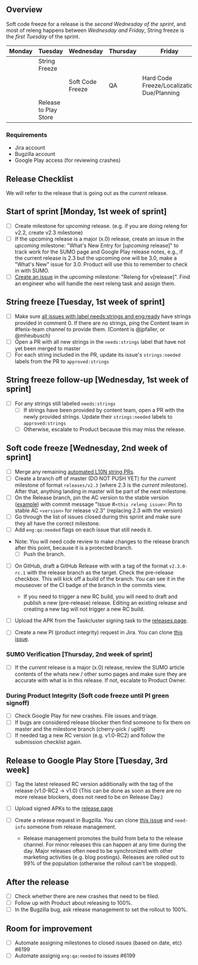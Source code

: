 ## Overview ##
Soft code freeze for a release is the *second Wednesday of the sprint*, and most of releng happens between *Wednesday and Friday*, String freeze is the *first Tuesday* of the sprint.

| Monday       | Tuesday                   | Wednesday                    | Thursday       | Friday      |
|--------------|---------------------------|------------------------------|----------------|-------------|
|              | String Freeze             |                              |                |             |
|              |                           | Soft Code Freeze             | QA             | Hard Code Freeze/Localization Due/Planning
|              | Release to Play Store     |                              |                |            |

### Requirements
- Jira account
- Bugzilla account
- Google Play access (for reviewing crashes)

## Release Checklist
We will refer to the release that is going out as the *current* release.

## Start of sprint [Monday, 1st week of sprint]
- [ ] Create milestone for *upcoming* release. (e.g. if you are doing releng for v2.2, create v2.3 milestone)
- [ ] If the upcoming release is a major (x.0) release, create an issue in the *upcoming* milestone: "What's New Entry for [*upcoming* release]" to track work for the SUMO page and Google Play release notes, e.g., if the current release is 2.3 but the upcoming one will be 3.0, make a "What's New" issue for 3.0. Product will use this to remember to check in with SUMO.
- [ ] [Create an issue](https://github.com/mozilla-mobile/fenix/issues/new?template=release_checklist.md&title=Releng+for+) in the *upcoming* milestone: "Releng for v[release]". Find an engineer who will handle the next releng task and assign them.

## String freeze [Tuesday, 1st week of sprint]
- [ ] Make sure [all issues with label needs:strings and eng:ready](https://github.com/mozilla-mobile/fenix/issues?utf8=%E2%9C%93&q=is%3Aopen+label%3Aneeds%3Astrings+label%3Aeng%3Aready) have strings provided in comment 0. If there are no strings, ping the Content team in #fenix-team channel to provide them. (Content is @jpfaller, or @mheubusch)
- [ ] Open a PR with all new strings in the `needs:strings` label that have not yet been merged to master
- [ ] For each string included in the PR, update its issue's `strings:needed` labels from the PR to `approved:strings`

## String freeze follow-up [Wednesday, 1st week of sprint]
- [ ] For any strings still labeled `needs:strings`
    - [ ] If strings have been provided by content team, open a PR with the newly provided strings. Update their `strings:needed` labels to `approved:strings`
    - [ ] Otherwise, escalate to Product because this may miss the release.

## Soft code freeze [Wednesday, 2nd week of sprint]
- [ ] Merge any remaining [automated L10N string PRs](https://github.com/mozilla-mobile/fenix/pull/6156).
- [ ] Create a branch off of master (DO NOT PUSH YET) for the *current* milestone of format `releases/v2.3` (where 2.3 is the *current* milestone). After that, anything landing in master will be part of the next milestone.
- [ ] On the Release branch, pin the AC version to the stable version ([example](https://github.com/mozilla-mobile/fenix/commit/e413da29f6a7a7d4a765817a9cd5687abbf27619)) with commit message "Issue #`<this releng issue>`: Pin to stable AC `<version>` for release v2.3" (replacing 2.3 with the version)
- [ ] Go through the list of issues closed during this sprint and make sure they all have the correct milestone.
- [ ] Add `eng:qa:needed` flags on each issue that still needs it.
- Note: You will need code review to make changes to the release branch after this point, because it is a protected branch.
    - [ ] Push the branch.

- [ ] On GitHub, draft a GitHub Release with with a tag of the format `v2.3.0-rc.1` with the release branch as the target. Check the pre-release checkbox. This will kick off a build of the branch. You can see it in the mouseover of the CI badge of the branch in the commits view.

    - If you need to trigger a new RC build, you will need to draft and publish a new (pre-release) release. Editing an existing release and creating a new tag will not trigger a new RC build.

- [ ] Upload the APK from the Taskcluster signing task to the [releases page](https://github.com/mozilla-mobile/fenix/releases).
- [ ] Create a new PI (product integrity) request in Jira. You can clone [this issue](https://jira.mozilla.com/browse/PI-219).


### SUMO Verification [Thursday, 2nd week of sprint]
- [ ] If the *current* release is a major (x.0) release, review the SUMO article contents of the whats new / other sumo pages and make sure they are accurate with what is in this release. If not, escalate to Product Owner.

### During Product Integrity (Soft code freeze until PI green signoff)

- [ ] Check Google Play for new crashes. File issues and triage.
- [ ] If bugs are considered release blocker then find someone to fix them on master and the milestone branch (cherry-pick / uplift)
- [ ] If needed tag a new RC version (e.g. v1.0-RC2) and follow the submission checklist again.

## Release to Google Play Store [Tuesday, 3rd week]

- [ ] Tag the latest released RC version additionally with the tag of the release (v1.0-RC2 -> v1.0) (This can be done as soon as there are no more release blockers, does not need to be on Release Day.)
- [ ] Upload signed APKs to the [release page](https://github.com/mozilla-mobile/fenix/releases)
- [ ] Create a release request in Bugzilla. You can clone [this issue](https://bugzilla.mozilla.org/show_bug.cgi?id=1571967) and `need-info` someone from release management.

    - Release management promotes the build from beta to the release channel. For minor releases this can happen at any time during the day. Major releases often need to be synchronized with other marketing activities (e.g. blog postings). Releases are rolled out to 99% of the population (otherwise the rollout can't be stopped).

## After the release

- [ ] Check whether there are new crashes that need to be filed.
- [ ] Follow up with Product about releasing to 100%.
- [ ] In the Bugzilla bug, ask release management to set the rollout to 100%.

## Room for improvement
- [ ] Automate assigning milestones to closed issues (based on date, etc) #6199
- [ ] Automate assignig `eng:qa:needed` to issues #6199
